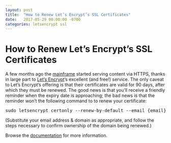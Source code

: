 ```yaml
---
layout: post
title:  "How to Renew Let’s Encrypt’s SSL Certificates"
date:   2017-05-29 00:00:00 -0700
categories: letsencrypt ssl
---
```


# How to Renew Let’s Encrypt’s SSL Certificates

A few months ago the [mainframe](https://readmeansrun.com) started serving content via HTTPS, thanks in large part to [Let’s Encrypt](https://letsencrypt.org)’s excellent (and free!) service. The only caveat to Let’s Encrypt’s offering is that their certificates are valid for 90 days, after which they must be renewed. The good news is that you’ll receive a friendly reminder when the expiry date is approaching; the bad news is that the reminder won’t the following command to to renew your certificate:

<pre><div>sudo letsencrypt certonly --renew-by-default --email {email} -a manual -d {domain} --agree-tos</div></pre>

(Substitute your email address & domain as appropriate, and follow the steps necessary to confirm ownership of the domain being renewed.)

Browse the [documentation](https://letsencrypt.org/docs/) for more information.
